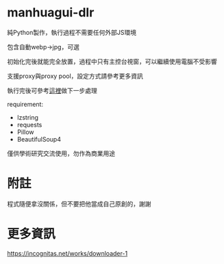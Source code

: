 # manhuagui-dlr

純Python製作，執行過程不需要任何外部JS環境

包含自動webp->jpg，可選

初始化完後就能完全放置，過程中只有主控台視窗，可以繼續使用電腦不受影響  

支援proxy與proxy pool，設定方式請參考更多資訊

執行完後可參考[這裡](https://github.com/HSSLC/kc-generator)做下一步處理

requirement:  
* lzstring
* requests
* Pillow
* BeautifulSoup4

僅供學術研究交流使用，勿作為商業用途


# 附註
程式隨便拿沒關係，但不要把他當成自己原創的，謝謝

# 更多資訊
https://incognitas.net/works/downloader-1
